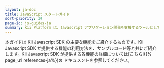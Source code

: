 ```yaml
---
layout: ja-doc
title: JavaScript スタートガイド
sort-priority: 30
page-id: js-guides-ja
summary: Kii Platform は、Javascript アプリケーション開発を支援するツールとして Kii Javascript SDK を提供しています。Kii Javascript SDK を利用することで、サーバ側の設定やコーディングなどを一切気にせずに Javascript アプリケーション開発を進めることができます。
---
```

本ガイドは Kii Javascript SDK の主要な機能をご紹介するものです。Kii Javascript SDK が提供する機能の利用方法を、サンプルコード等と共にご紹介します。Kii Javascript SDK が提供する各機能の詳細については[こちら]({% page_url references-ja%})の ドキュメントを参照してください。
